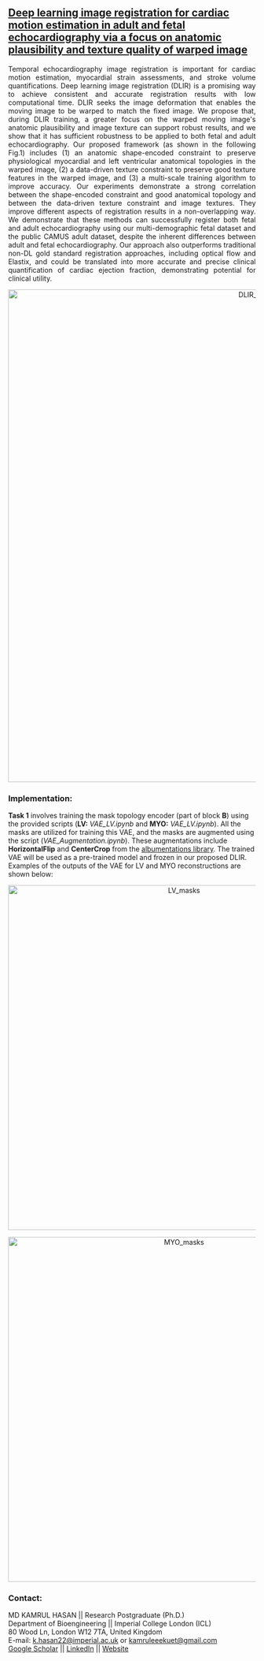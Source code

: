 ## [Deep learning image registration for cardiac motion estimation in adult and fetal echocardiography via a focus on anatomic plausibility and texture quality of warped image](https://arxiv.org/abs/2309.00831)

<p align="justify"> Temporal echocardiography image registration is important for cardiac motion estimation, myocardial strain assessments, and stroke volume quantifications. Deep learning image registration (DLIR) is a promising way to achieve consistent and accurate registration results with low computational time. DLIR seeks the image deformation that enables the moving image to be warped to match the fixed image. We propose that, during DLIR training, a greater focus on the warped moving image's anatomic plausibility and image texture can support robust results, and we show that it has sufficient robustness to be applied to both fetal and adult echocardiography. Our proposed framework (as shown in the following Fig.1) includes (1) an anatomic shape-encoded constraint to preserve physiological myocardial and left ventricular anatomical topologies in the warped image, (2) a data-driven texture constraint to preserve good texture features in the warped image, and (3) a multi-scale training algorithm to improve accuracy. Our experiments demonstrate a strong correlation between the shape-encoded constraint and good anatomical topology and between the data-driven texture constraint and image textures. They improve different aspects of registration results in a non-overlapping way. We demonstrate that these methods can successfully register both fetal and adult echocardiography using our multi-demographic fetal dataset and the public CAMUS adult dataset, despite the inherent differences between adult and fetal echocardiography. Our approach also outperforms traditional non-DL gold standard registration approaches, including optical flow and Elastix, and could be translated into more accurate and precise clinical quantification of cardiac ejection fraction, demonstrating potential for clinical utility. </p>

<p align="justify">
</p>
<p align="center">
<img width="1000" alt="DLIR_model" src="https://github.com/user-attachments/assets/3391636e-9b66-4076-a4d1-b0e65c8f5626">
</p>


### Implementation: <br>  
**Task 1** involves training the mask topology encoder (part of block **B**) using the provided scripts (**LV:** *VAE_LV.ipynb* and **MYO:** *VAE_LV.ipynb*). All the masks are utilized for training this VAE, and the masks are augmented using the script (*VAE_Augmentation.ipynb*). These augmentations include **HorizontalFlip** and **CenterCrop** from the [albumentations library](https://albumentations.ai/). The trained VAE will be used as a pre-trained model and frozen in our proposed DLIR. Examples of the outputs of the VAE for LV and MYO reconstructions are shown below: 
<p align="justify">
</p>
<p align="center">
<img width="700" alt="LV_masks" src="https://github.com/user-attachments/assets/7f388f68-54b7-4c73-aae1-a528b16ef68a">
</p>

<p align="justify">
</p>
<p align="center">
<img width="700" alt="MYO_masks" src="https://github.com/user-attachments/assets/423e43ea-b4c2-4e50-8a15-be88910fcbc3">
</p>



### Contact: <br>
MD KAMRUL HASAN || Research Postgraduate (Ph.D.)\
Department of Bioengineering || Imperial College London (ICL)\
80 Wood Ln, London W12 7TA, United Kingdom\
E-mail: k.hasan22@imperial.ac.uk or kamruleeekuet@gmail.com <br>
[Google Scholar](https://scholar.google.com/citations?user=36WXELIAAAAJ&hl=en) || [LinkedIn](https://www.linkedin.com/in/md-kamrul-hasan-0903051/) || [Website](https://med-ai.netlify.app/) 
